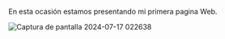 En esta ocasión estamos presentando mi primera pagina Web. 

![Captura de pantalla 2024-07-17 022638](https://github.com/user-attachments/assets/8c41ae91-3582-4fa6-afc6-19de9bb6880c)
